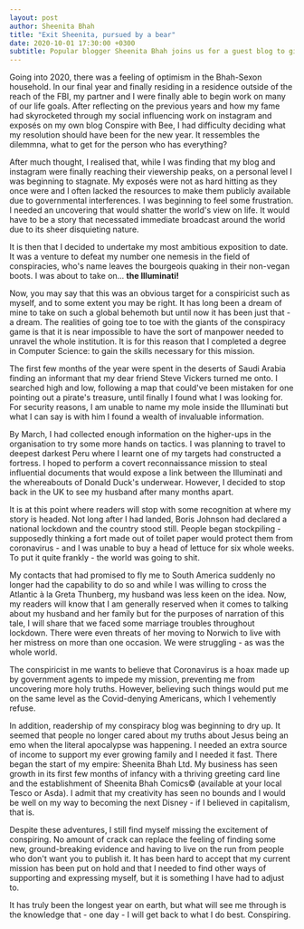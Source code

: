 ```yaml
---
layout: post
author: Sheenita Bhah
title: "Exit Sheenita, pursued by a bear"
date: 2020-10-01 17:30:00 +0300
subtitle: Popular blogger Sheenita Bhah joins us for a guest blog to give us an update of her life on the run from the FBI.
---
```

Going into 2020, there was a feeling of optimism in the Bhah-Sexon household. In our final year and finally residing in a residence outside of the reach of the FBI, my partner and I were finally able to begin work on many of our life goals. After reflecting on the previous years and how my fame had skyrocketed through my social influencing work on instagram and exposés on my own blog Conspire with Bee, I had difficulty deciding what my resolution should have been for the new year. It ressembles the dilemmna, what to get for the person who has everything?

After much thought, I realised that, while I was finding that my blog and instagram were finally reaching their viewership peaks, on a personal level I was beginning to stagnate. My exposés were not as hard hitting as they once were and I often lacked the resources to make them publicly available due to governmental interferences. I was beginning to feel some frustration. I needed an uncovering that would shatter the world's view on life. It would have to be a story that necessated immediate broadcast around the world due to its sheer disquieting nature.

It is then that I decided to undertake my most ambitious exposition to date. It was a venture to defeat my number one nemesis in the field of conspiracies, who's name leaves the bourgeois quaking in their non-vegan boots. I was about to take on... **the Illuminati!**

Now, you may say that this was an obvious target for a conspiricist such as myself, and to some extent you may be right. It has long been a dream of mine to take on such a global behemoth but until now it has been just that - a dream. The realities of going toe to toe with the giants of the conspiracy game is that it is near impossible to have the sort of manpower needed to unravel the whole institution. It is for this reason that I completed a degree in Computer Science: to gain the skills necessary for this mission.

The first few months of the year were spent in the deserts of Saudi Arabia finding an informant that my dear friend Steve Vickers turned me onto. I searched high and low, following a map that could've been mistaken for one pointing out a pirate's treasure, until finally I found what I was looking for. For security reasons, I am unable to name my mole inside the Illuminati but what I can say is with him I found a wealth of invaluable information.

By March, I had collected enough information on the higher-ups in the organisation to try some more hands on tactics. I was planning to travel to deepest darkest Peru where I learnt one of my targets had constructed a fortress. I hoped to perform a covert reconnaissance mission to steal influential documents that would expose a link between the Illuminati and the whereabouts of Donald Duck's underwear. However, I decided to stop back in the UK to see my husband after many months apart.

It is at this point where readers will stop with some recognition at where my story is headed. Not long after I had landed, Boris Johnson had declared a national lockdown and the country stood still. People began stockpiling - supposedly thinking a fort made out of toilet paper would protect them from coronavirus - and I was unable to buy a head of lettuce for six whole weeks. To put it quite frankly - the world was going to shit.

My contacts that had promised to fly me to South America suddenly no longer had the capability to do so and while I was willing to cross the Atlantic à la Greta Thunberg, my husband was less keen on the idea. Now, my readers will know that I am generally reserved when it comes to talking about my husband and her family but for the purposes of narration of this tale, I will share that we faced some marriage troubles throughout lockdown. There were even threats of her moving to Norwich to live with her mistress on more than one occasion. We were struggling - as was the whole world.

The conspiricist in me wants to believe that Coronavirus is a hoax made up by government agents to impede my mission, preventing me from uncovering more holy truths. However, believing such things would put me on the same level as the Covid-denying Americans, which I vehemently refuse.

In addition, readership of my conspiracy blog was beginning to dry up. It seemed that people no longer cared about my truths about Jesus being an emo when the literal apocalypse was happening. I needed an extra source of income to support my ever growing family and I needed it fast. There began the start of my empire: Sheenita Bhah Ltd. My business has seen growth in its first few months of infancy with a thriving greeting card line and the establishment of Sheenita Bhah Comics© (available at your local Tesco or Asda). I admit that my creativity has seen no bounds and I would be well on my way to becoming the next Disney - if I believed in capitalism, that is. 

Despite these adventures, I still find myself missing the excitement of conspiring. No amount of crack can replace the feeling of finding some new, ground-breaking evidence and having to live on the run from people who don't want you to publish it. It has been hard to accept that my current mission has been put on hold and that I needed to find other ways of supporting and expressing myself, but it is something I have had to adjust to.

It has truly been the longest year on earth, but what will see me through is the knowledge that - one day - I will get back to what I do best. Conspiring.